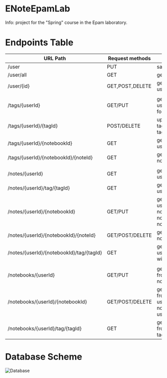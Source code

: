 # ENoteEpamLab
Info: project for the "Spring" course in the Epam laboratory.
# Endpoints Table
| URL Path                                 | Request methods | Result                                                           |
|------------------------------------------|-----------------|------------------------------------------------------------------|
| /user                                    | PUT             | save user                                                        |
| /user/all                                | GET             | get all users                                                    |        
| /user/{id}                               | GET,POST,DELETE | get/update/delete user                                           |
|                                          |                 |                                                                  |
| /tags/{userId}                           | GET/PUT         | get all tags from user/create tag for user                       |
| /tags/{userId}/{tagId}                   | POST/DELETE     | update uset tag/delete user tag                                  |
| /tags/{userId}/{notebookId}              | GET             | get all tags from user notebook                                  | 
| /tags/{userId}/{notebookId}/{noteId}     | GET             | get all tags from note                                           |
|                                          |                 |                                                                  |
| /notes/{userId}                          | GET             | get all notes from user                                          |
| /notes/{userId}/tag/{tagId}              | GET             | get all notes from user with tag                                 |
| /notes/{userId}/{notebookId}             | GET/PUT         | get all notes from user notebook/create note in user notebook    |
| /notes/{userId}/{notebookId}/{noteId}    | GET/POST/DELETE | get note/update note/delete note                                 |
| /notes/{userId}/{notebookId}/tag/{tagId} | GET             | get all notes from user notebook with tag                        |
|                                          |                 |                                                                  |
| /notebooks/{userId}                      | GET/PUT         | get all notebooks from user/create notebook to user              |
| /notebooks/{userId}/{notebookId}         | GET/POST/DELETE | get notebook from user/update user notebook/delete user notebook |
| /notebooks/{userId}/tag/{tagId}          | GET             | get all notebooks from user with tag                             |



# Database Scheme
![Database](image.png?raw=true "Database")
